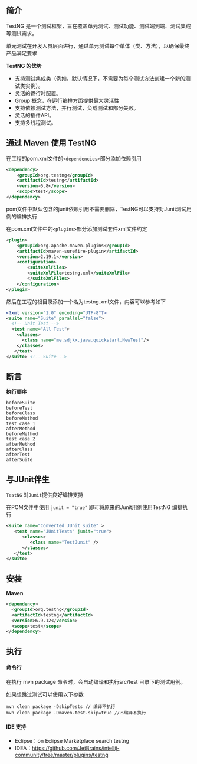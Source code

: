 
## 简介

 TestNG 是一个测试框架，旨在覆盖单元测试、测试功能、测试端到端、测试集成等测试需求。

单元测试在开发人员层面进行，通过单元测试每个单体（类、方法），以确保最终产品满足要求



**TestNG 的优势**

- 支持测试集成类（例如，默认情况下，不需要为每个测试方法创建一个新的测试类实例）。
- 灵活的运行时配置。
- Group 概念，在运行编排方面提供最大灵活性
- 支持依赖测试方法，并行测试，负载测试和部分失败。
- 灵活的插件API。
- 支持多线程测试。




## 通过 Maven 使用 TestNG

在工程的pom.xml文件的`<dependencies>`部分添加依赖引用
```xml
<dependency>
    <groupId>org.testng</groupId>
    <artifactId>testng</artifactId>
    <version>6.8</version>
    <scope>test</scope>
</dependency>
```
pom文件中默认包含的junit依赖引用不需要删除，TestNG可以支持对Junit测试用例的编排执行

在pom.xml文件中的`<plugins>`部分添加测试套件xml文件约定
```xml
<plugin>
    <groupId>org.apache.maven.plugins</groupId>
    <artifactId>maven-surefire-plugin</artifactId>
    <version>2.19.1</version>
    <configuration>
        <suiteXmlFiles>
        <suiteXmlFile>testng.xml</suiteXmlFile>
        </suiteXmlFiles>
    </configuration>
</plugin>
```

然后在工程的根目录添加一个名为testng.xml文件，内容可以参考如下

```xml
<?xml version="1.0" encoding="UTF-8"?>
<suite name="Suite" parallel="false">
  <!-- Unit Test -->
  <test name="All Test">
    <classes>
      <class name="me.sdjkx.java.quickstart.NewTest"/>
    </classes>
   </test> 
</suite> <!-- Suite -->
```

## 断言

**执行顺序**

```
beforeSuite
beforeTest
beforeClass
beforeMethod
test case 1
afterMethod
beforeMethod
test case 2
afterMethod
afterClass
afterTest
afterSuite
```


## 与JUnit伴生

`TestNG` 对`Junit`提供良好编排支持

在POM文件中使用 `junit = "true"` 即可将原来的Junit用例使用TestNG 编排执行
```xml
<suite name="Converted JUnit suite" >
   <test name="JUnitTests" junit="true">
      <classes>
         <class name="TestJunit" />
      </classes>
   </test>
</suite>
```





## 安装

**Maven**

```xml
<dependency>
  <groupId>org.testng</groupId>
  <artifactId>testng</artifactId>
  <version>6.9.12</version>
  <scope>test</scope>
</dependency>
```



## 执行

#### 命令行

在执行 mvn package 命令时，会自动编译和执行src/test 目录下的测试用例。

如果想跳过测试可以使用以下参数

```shell
mvn clean package -DskipTests // 编译不执行
mvn clean package -Dmaven.test.skip=true //不编译不执行
```

#### IDE 支持

- Eclipse：on Eclipse Marketplace search  testng
- IDEA：https://github.com/JetBrains/intellij-community/tree/master/plugins/testng

